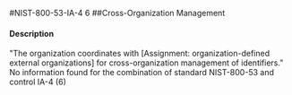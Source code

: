 #NIST-800-53-IA-4 6
##Cross-Organization Management
#### Description
"The organization coordinates with [Assignment: organization-defined external organizations] for cross-organization management of identifiers."
No information found for the combination of standard NIST-800-53 and control IA-4 (6)
